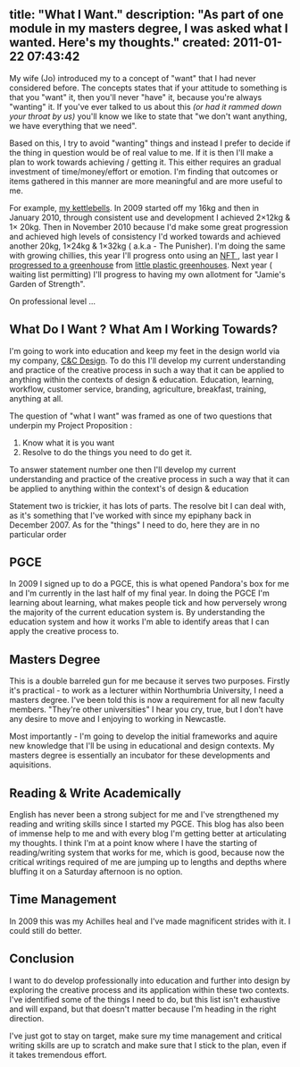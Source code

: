 title: "What I Want."
description: "As part of one module in my masters degree, I was asked what I wanted. Here's my thoughts."
created: 2011-01-22 07:43:42
---

My wife (Jo) introduced my to a concept of "want" that I had never considered before. The concepts states that if your attitude to something is that you "want" it, then you'll never "have" it, because you're always "wanting" it.  If you've ever talked to us about this _(or had it rammed down your throat by us)_ you'll know we like to state that "we don't want anything, we have everything that we need".

Based on this, I try to avoid "wanting" things and instead I prefer to decide if the thing in question would be of real value to me. If it is then I'll make a plan to work towards achieving / getting it. This either requires an gradual investment of time/money/effort or emotion.  I'm finding that outcomes or items gathered in this manner are more meaningful and are more useful to me. 

For example, [my kettlebells][1].  In 2009 started off my 16kg and then in January 2010, through consistent use and development I achieved 2&times;12kg & 1&times; 20kg.  Then in November 2010 because I'd make some great progression and achieved high levels of consistency I'd worked towards and achieved another 20kg, 1&times;24kg  & 1&times;32kg ( a.k.a - The Punisher). I'm doing the same with growing chillies, this year I'll progress onto using an [NFT ][2], last year I [progressed to a greenhouse][4] from [little plastic greenhouses][5]. Next year ( waiting list permitting) I'll progress to having my own allotment for "Jamie's Garden of Strength".

On professional level ...

## <span class="strike">What Do I Want ?</span> What Am I Working Towards?

I'm going to work into education and keep my feet in the design world via my company,  [C&C Design][3].  To do this I'll develop my current understanding and practice of the creative process in such a way that it can be applied to anything within the contexts of design & education.  Education, learning, workflow, customer service, branding, agriculture, breakfast, training, anything at all.  

The question of "what I want" was framed as one of two questions that underpin my Project Proposition :

1. Know what it is you want
2. Resolve to do the things you need to do get it.

To answer statement number one then I'll develop my current understanding and practice of the creative process in such a way that it can be applied to anything within the context's of design & education

Statement two is trickier, it has lots of parts. The resolve bit I can deal with, as it's something that I've worked with since my epiphany back in December 2007.  As for the "things" I need to do, here they are in no particular order

##  PGCE

In 2009 I signed up to do a PGCE, this is what opened Pandora's box for me and I'm currently in the last half of my final year. In doing the PGCE I'm learning about learning, what makes people tick and how perversely wrong the majority of the current education system is. By understanding the education system and how it works I'm able to identify areas that I can apply the creative process to.

## Masters Degree

This is a double barreled gun for me because it serves two purposes.  Firstly it's practical - to work as a lecturer within Northumbria University, I need a masters degree. I've been told this is now a requirement for all new faculty members. "They're other universities" I hear you cry, true, but I don't have any desire to move and I enjoying to working in Newcastle.  

Most importantly -  I'm going to develop the initial frameworks and aquire new knowledge that I'll be using in educational and design contexts. My masters degree is essentially an incubator for these developments and aquisitions.

## Reading & Write Academically

English has never been a strong subject for me and I've strengthened my reading and writing skills since I started my PGCE. This blog has also been of immense help to me and with every blog I'm getting better at articulating my thoughts. I think I'm at a point know where I have the starting of reading/writing system that works for me, which is good, because now the critical writings required of me are jumping up to lengths and depths where bluffing it on a Saturday afternoon is no option.

## Time Management

In 2009 this was my Achilles heal and I've made magnificent strides with it. I could still do better.

## Conclusion

I want to do develop professionally into education and further into design by exploring the creative process and its application within these two contexts.  I've identified some of the things I need to do, but this list isn't exhaustive and will expand, but that doesn't matter because I'm heading in the right direction.

I've just got to stay on target, make sure my time management and critical writing skills are up to scratch and make sure that I stick to the plan, even if it takes tremendous effort.


[1]: http://jamiecurle.com/blog/kettlebell-reward
[2]: http://www.greenhousesensation.co.uk/product-range/growing-kits/hydrogrow-nft.html
[3]: http://designcc.co.uk
[4]: http://tumblr.jamiecurle.com/post/484044036/world-of-bottany-version-two
[5]: http://tumblr.jamiecurle.com/post/114696223/world-of-bottany-has-developed-im-really
